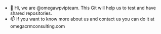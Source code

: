 - 👋 Hi, we are @omegawpvipteam. This Git will help us to test and have shared repositories.
- 📫 If you want to know more about us and contact us you can do it at omegacrmconsulting.com

<!---
omegawpvipteam/omegawpvipteam is a ✨ special ✨ repository because its `README.md` (this file) appears on your GitHub profile.
You can click the Preview link to take a look at your changes.
--->
